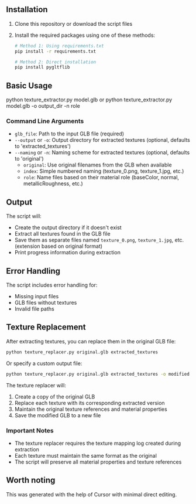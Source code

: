 ## Installation
1. Clone this repository or download the script files
2. Install the required packages using one of these methods:

   ```bash
   # Method 1: Using requirements.txt
   pip install -r requirements.txt
   
   # Method 2: Direct installation
   pip install pygltflib
   ```
## Basic Usage
python texture_extractor.py model.glb
or
python texture_extractor.py model.glb -o output_dir -n role
### Command Line Arguments

- `glb_file`: Path to the input GLB file (required)
- `--output` or `-o`: Output directory for extracted textures (optional, defaults to 'extracted_textures')
- `--naming` or `-n`: Naming scheme for extracted textures (optional, defaults to 'original')
  - `original`: Use original filenames from the GLB when available
  - `index`: Simple numbered naming (texture_0.png, texture_1.jpg, etc.)
  - `role`: Name files based on their material role (baseColor, normal, metallicRoughness, etc.)

## Output

The script will:
- Create the output directory if it doesn't exist
- Extract all textures found in the GLB file
- Save them as separate files named `texture_0.png`, `texture_1.jpg`, etc. (extension based on original format)
- Print progress information during extraction

## Error Handling

The script includes error handling for:
- Missing input files
- GLB files without textures
- Invalid file paths

## Texture Replacement

After extracting textures, you can replace them in the original GLB file:

```bash
python texture_replacer.py original.glb extracted_textures
```

Or specify a custom output file:
```bash
python texture_replacer.py original.glb extracted_textures -o modified.glb
```

The texture replacer will:
1. Create a copy of the original GLB
2. Replace each texture with its corresponding extracted version
3. Maintain the original texture references and material properties
4. Save the modified GLB to a new file

### Important Notes
- The texture replacer requires the texture mapping log created during extraction
- Each texture must maintain the same format as the original
- The script will preserve all material properties and texture references

## Worth noting
This was generated with the help of Cursor with minimal direct editing.
